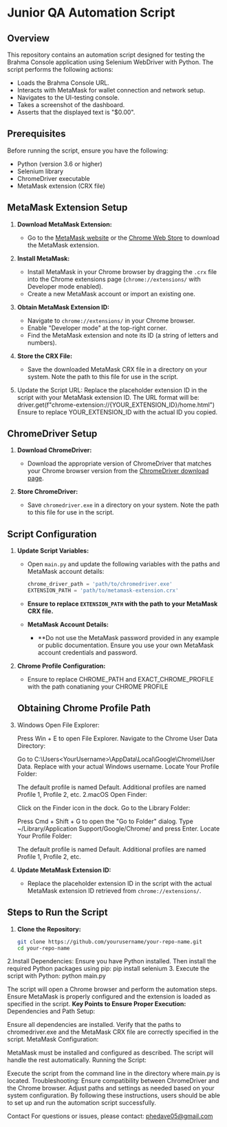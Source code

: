 # Junior QA Automation Script

## Overview

This repository contains an automation script designed for testing the Brahma Console application using Selenium WebDriver with Python. The script performs the following actions:

- Loads the Brahma Console URL.
- Interacts with MetaMask for wallet connection and network setup.
- Navigates to the UI-testing console.
- Takes a screenshot of the dashboard.
- Asserts that the displayed text is "$0.00".

## Prerequisites

Before running the script, ensure you have the following:

- Python (version 3.6 or higher)
- Selenium library
- ChromeDriver executable
- MetaMask extension (CRX file)

## MetaMask Extension Setup

1. **Download MetaMask Extension:**
   - Go to the [MetaMask website](https://metamask.io/) or the [Chrome Web Store](https://chrome.google.com/webstore/category/extensions) to download the MetaMask extension.

2. **Install MetaMask:**
   - Install MetaMask in your Chrome browser by dragging the `.crx` file into the Chrome extensions page (`chrome://extensions/` with Developer mode enabled).
   - Create a new MetaMask account or import an existing one. 

3. **Obtain MetaMask Extension ID:**
   - Navigate to `chrome://extensions/` in your Chrome browser.
   - Enable "Developer mode" at the top-right corner.
   - Find the MetaMask extension and note its ID (a string of letters and numbers). 

4. **Store the CRX File:**
   - Save the downloaded MetaMask CRX file in a directory on your system. Note the path to this file for use in the script.
5. Update the Script URL:
    Replace the placeholder extension ID in the script with your MetaMask extension ID. The URL format will be:
        driver.get(f"chrome-extension://{YOUR_EXTENSION_ID}/home.html")
        Ensure to replace YOUR_EXTENSION_ID with the actual ID you copied.

## ChromeDriver Setup

1. **Download ChromeDriver:**
   - Download the appropriate version of ChromeDriver that matches your Chrome browser version from the [ChromeDriver download page](https://sites.google.com/chromium.org/driver/).

2. **Store ChromeDriver:**
   - Save `chromedriver.exe` in a directory on your system. Note the path to this file for use in the script.

## Script Configuration

1. **Update Script Variables:**
   - Open `main.py` and update the following variables with the paths and MetaMask account details:

     ```python
     chrome_driver_path = 'path/to/chromedriver.exe'
     EXTENSION_PATH = 'path/to/metamask-extension.crx'
     ```

   - **Ensure to replace `EXTENSION_PATH` with the path to your MetaMask CRX file.**

   - **MetaMask Account Details:**
     - **Do not use the MetaMask password provided in any example or public documentation. Ensure you use your own MetaMask account credentials and password.


2. **Chrome Profile Configuration:**
   - Ensure to replace CHROME_PATH and EXACT_CHROME_PROFILE with the path conatianing your CHROME PROFILE
   ## Obtaining Chrome Profile Path
1. Windows
   Open File Explorer:
   
   Press Win + E to open File Explorer.
   Navigate to the Chrome User Data Directory:
   
   Go to C:\Users\<YourUsername>\AppData\Local\Google\Chrome\User Data\.
   Replace <YourUsername> with your actual Windows username.
   Locate Your Profile Folder:
   
   The default profile is named Default.
   Additional profiles are named Profile 1, Profile 2, etc.
2.macOS
   Open Finder:
   
   Click on the Finder icon in the dock.
   Go to the Library Folder:
   
   Press Cmd + Shift + G to open the "Go to Folder" dialog.
   Type ~/Library/Application Support/Google/Chrome/ and press Enter.
   Locate Your Profile Folder:
   
   The default profile is named Default.
   Additional profiles are named Profile 1, Profile 2, etc.

3. **Update MetaMask Extension ID:**
   - Replace the placeholder extension ID in the script with the actual MetaMask extension ID retrieved from `chrome://extensions/`.


## Steps to Run the Script

1. **Clone the Repository:**

   ```bash
   git clone https://github.com/yourusername/your-repo-name.git
   cd your-repo-name
2.Install Dependencies:
    Ensure you have Python installed. Then install the required Python packages using pip:
    pip install selenium
3. Execute the script with Python:
    python main.py
    
The script will open a Chrome browser and perform the automation steps. Ensure MetaMask is properly configured and the extension is loaded as specified in the script.
**Key Points to Ensure Proper Execution:**
Dependencies and Path Setup:

Ensure all dependencies are installed.
Verify that the paths to chromedriver.exe and the MetaMask CRX file are correctly specified in the script.
MetaMask Configuration:

MetaMask must be installed and configured as described. The script will handle the rest automatically.
Running the Script:

Execute the script from the command line in the directory where main.py is located.
Troubleshooting:
Ensure compatibility between ChromeDriver and the Chrome browser.
Adjust paths and settings as needed based on your system configuration.
By following these instructions, users should be able to set up and run the automation script successfully.

Contact
For questions or issues, please contact: phedave05@gmail.com
